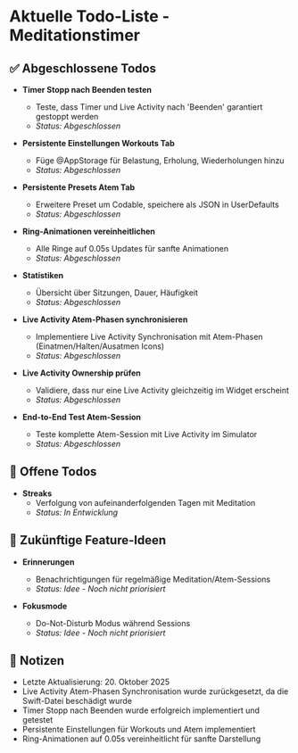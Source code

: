 # Aktuelle Todo-Liste - Meditationstimer

## ✅ Abgeschlossene Todos

- **Timer Stopp nach Beenden testen**
  - Teste, dass Timer und Live Activity nach 'Beenden' garantiert gestoppt werden
  - *Status: Abgeschlossen*

- **Persistente Einstellungen Workouts Tab**
  - Füge @AppStorage für Belastung, Erholung, Wiederholungen hinzu
  - *Status: Abgeschlossen*

- **Persistente Presets Atem Tab**
  - Erweitere Preset um Codable, speichere als JSON in UserDefaults
  - *Status: Abgeschlossen*

- **Ring-Animationen vereinheitlichen**
  - Alle Ringe auf 0.05s Updates für sanfte Animationen
  - *Status: Abgeschlossen*

- **Statistiken**
  - Übersicht über Sitzungen, Dauer, Häufigkeit
  - *Status: Abgeschlossen*



- **Live Activity Atem-Phasen synchronisieren**
  - Implementiere Live Activity Synchronisation mit Atem-Phasen (Einatmen/Halten/Ausatmen Icons)
  - *Status: Abgeschlossen*

- **Live Activity Ownership prüfen**
  - Validiere, dass nur eine Live Activity gleichzeitig im Widget erscheint
  - *Status: Abgeschlossen*

- **End-to-End Test Atem-Session**
  - Teste komplette Atem-Session mit Live Activity im Simulator
  - *Status: Abgeschlossen*

## 🔄 Offene Todos

- **Streaks**
  - Verfolgung von aufeinanderfolgenden Tagen mit Meditation
  - *Status: In Entwicklung*


## 🚀 Zukünftige Feature-Ideen

- **Erinnerungen**
  - Benachrichtigungen für regelmäßige Meditation/Atem-Sessions
  - *Status: Idee - Noch nicht priorisiert*



- **Fokusmode**
  - Do-Not-Disturb Modus während Sessions
  - *Status: Idee - Noch nicht priorisiert*

## 📝 Notizen

- Letzte Aktualisierung: 20. Oktober 2025
- Live Activity Atem-Phasen Synchronisation wurde zurückgesetzt, da die Swift-Datei beschädigt wurde
- Timer Stopp nach Beenden wurde erfolgreich implementiert und getestet
- Persistente Einstellungen für Workouts und Atem implementiert
- Ring-Animationen auf 0.05s vereinheitlicht für sanfte Darstellung